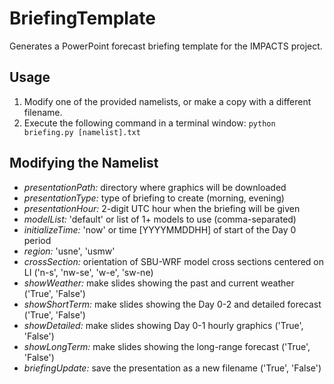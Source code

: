 # BriefingTemplate
Generates a PowerPoint forecast briefing template for the IMPACTS project.

## Usage
1. Modify one of the provided namelists, or make a copy with a different filename.  
2. Execute the following command in a terminal window: ```python briefing.py [namelist].txt```

## Modifying the Namelist
- *presentationPath:* directory where graphics will be downloaded  
- *presentationType:* type of briefing to create (morning, evening)  
- *presentationHour:* 2-digit UTC hour when the briefing will be given  
- *modelList:* 'default' or list of 1+ models to use (comma-separated)  
- *initializeTime:* 'now' or time [YYYYMMDDHH] of start of the Day 0 period  
- *region:* 'usne', 'usmw'  
- *crossSection:* orientation of SBU-WRF model cross sections centered on LI ('n-s', 'nw-se', 'w-e', 'sw-ne)  
- *showWeather:* make slides showing the past and current weather ('True', 'False')  
- *showShortTerm:* make slides showing the Day 0-2 and detailed forecast ('True', 'False')  
- *showDetailed:* make slides showing Day 0-1 hourly graphics ('True', 'False')  
- *showLongTerm:* make slides showing the long-range forecast ('True', 'False')  
- *briefingUpdate:* save the presentation as a new filename ('True', 'False')
